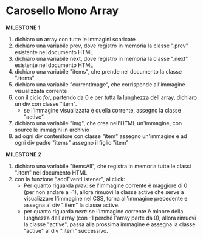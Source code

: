 # Carosello Mono Array

**MILESTONE 1**

1. dichiaro un array con tutte le immagini scaricate
2. dichiaro una variabile prev, dove registro in memoria la classe ".prev" esistente nel documento HTML
3. dichiaro una variabile next, dove registro in memoria la classe ".next" esistente nel documento HTML
4. dichiaro una variabile "items", che prende nel documento la classe ".items"
5. dichiaro una variabile "currentImage", che corrisponde all'immagine visualizzata corrente
6. con il ciclo _for_, partendo da 0 e per tutta la lunghezza dell'array, dichiaro un div con classe "item".
   - se l'immagine visualizzata è quella corrente, assegno la classe "active".
7. dichiaro una variabile "img", che crea nell'HTML un'immagine, con source le immagini in archivio
8. ad ogni div contenitore con classe "item" assegno un'immagine e ad ogni div padre "items" assegno il figlio "item"

**MILESTONE 2**

1. dichiaro una variabile "itemsAll", che registra in memoria tutte le classi ".item" nel documento HTML
2. con la funzione "addEventListener", al click:
   - Per quanto riguarda _prev_: se l'immagine corrente è maggiore di 0 (per non andare a -1), allora rimuovi la classe active che serve a visualizzare l'immagine nel CSS, torna all'immagine precedente e assegna al div ".item" la classe active.
   - per quanto riguarda _next_: se l'immagine corrente è minore della lunghezza dell'array (con -1 perché l'array parte da 0), allora rimuovi la classe "active", passa alla prossima immagine e assegna la classe "active" al div ".item" successivo.
